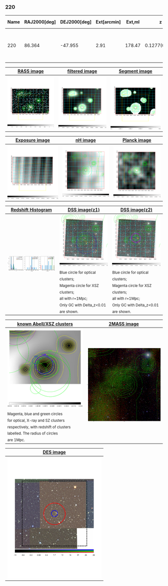 <div STYLE="page-break-after: always;"></div>

### 220

|Name|RAJ2000[deg]|DEJ2000[deg] |Ext[arcmin]| Ext,ml | z | z_src| C|GC(XSZ,Delta_z<0.01)| GC(OPT,Delta_z<0.01)|GC| R_sig[arcmin] | R500[arcmin] | R500[Mpc]| CRsig[c/s] | CR500[c/s] |L500[1E44 erg/s]|F500[1E-12 erg/s/cm^2]| M500[1E14 Msun]|Tx[keV]|Cnt_sig|Beta|Rc[arcmin]|Comment|Alias|
|---|---|---|---|---|---|------|---|--------|---------|----------|---|---|---|---|---|---|---|---|---|---|---|---|---|---|
|220| 86.364| -47.955| 2.91| 178.47| 0.1277(0.000)| z_xsz| B| MCXC, PSZ2, Tar| A| A, B15, MCXC, N, PSZ2, Tar, W| 10.262| 7.567| 1.036| 0.262(0.023)| 0.251(0.023)| 2.029(0.088)| 4.733(0.206)| 3.58(0.08)| 4.90(0.07)| 207.2| 0.939(-0.077+0.044)| 5.895(-0.546+0.377)| -| k364|

|[RASS image](../image/220/220_img.pdf)|[filtered image](../image/220/220_fil.pdf)|[Segment image](../image/220/220_seg.pdf)|
|-------------------|--------------------|-------------------|
| <img src="../image/220/220_img.png" width="300">  | <img src="../image/220/220_fil.png" width="300">   | <img src="../image/220/220_seg.png" width="300">  |

|[Exposure image](../image/220/220_mex.pdf)| [nH image](../image/220/220_nh.pdf)| [Planck image](../image/220/220_p.pdf)|
|-------------------|--------------------|-------------------|
|<img src="../image/220/220_mex.png" width="300">   | <img src="../image/220/220_nh.png" width="300">    | <img src="../image/220/220_p.png" width="300"> |

|[Redshift Histogram](../image/220/220_zg.pdf) | [DSS image(z1)](../image/220/220_dss_z1.pdf)      |  [DSS image(z2)](../image/220/220_dss_z2.pdf)    |
|-------------------|--------------------|-------------------|
|<img src="../image/220/220_zg.png" width="300"> |<img src="../image/220/220_dss_z1.png" width="300"> <sub><br>Blue circle for optical clusters; <br>Magenta circle for XSZ clusters; <br>all with r=1Mpc; <br>Only GC with Delta_z<0.01 are shown. </sub>| <img src="../image/220/220_dss_z2.png" width="300"><sub><br>Blue circle for optical clusters; <br>Magenta circle for XSZ clusters; <br>all with r=1Mpc; <br>Only GC with Delta_z<0.01 are shown. </sub> |

|[known Abell/XSZ clusters](../image/220/220_gc.pdf) | [2MASS image](../image/220/220_2mass.pdf)      |
|-------------------|-------------------|
|<img src=../image/220/220_gc.png width="300"> <br><sub>Magenta, blue and green circles <br>for optical, X-ray and SZ clusters <br>respectively, with redshift of clusters <br>labelled. The radius of circles <br>are 1Mpc.</sub>|<img src="../image/220/220_2mass.png" width="300">  |

|[DES image](../image/220/220_des.pdf)   |
|-------------------|
| <img src="../image/220/220_des.pdf" width="300">  |
